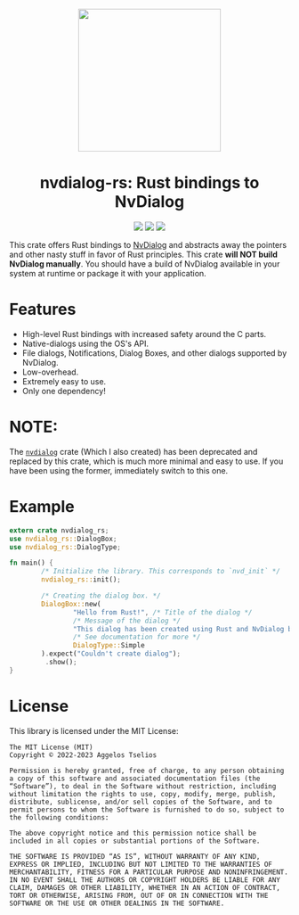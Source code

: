<div align="center" style="padding-top: 25px;">
        <img src="assets/logo.svg" width="256px">
        <h1>nvdialog-rs: Rust bindings to NvDialog</h1>
        <img src="https://img.shields.io/crates/v/nvdialog-rs?style=flat-square">
        <img src="https://img.shields.io/docsrs/nvdialog-rs?label=Documentation&style=flat-square">
        <img src="https://img.shields.io/github/license/AndroGR/nvdialog-rs?style=flat-square">
</div>

This crate offers Rust bindings to [NvDialog](https://github.com/AndroGR/nvdialog) and abstracts away the pointers and other nasty stuff in favor of Rust principles. This crate **will NOT build NvDialog manually**. You should have a build of NvDialog available in your system at runtime or package it with your application.

# Features
- High-level Rust bindings with increased safety around the C parts.
- Native-dialogs using the OS's API.
- File dialogs, Notifications, Dialog Boxes, and other dialogs supported by NvDialog.
- Low-overhead.
- Extremely easy to use.
- Only one dependency!

# NOTE:
The [`nvdialog`](https://crates.io/crates/nvdialog) crate (Which I also created) has been deprecated and replaced by this crate, which is much more minimal and easy to use. If you have been using the former, immediately switch to this one.

# Example
```rust
extern crate nvdialog_rs;
use nvdialog_rs::DialogBox;
use nvdialog_rs::DialogType;

fn main() {
        /* Initialize the library. This corresponds to `nvd_init` */
        nvdialog_rs::init();

        /* Creating the dialog box. */
        DialogBox::new(
                "Hello from Rust!", /* Title of the dialog */
                /* Message of the dialog */
                "This dialog has been created using Rust and NvDialog bindings to the language.",
                /* See documentation for more */
                DialogType::Simple
        ).expect("Couldn't create dialog");
         .show();
}
```

# License
This library is licensed under the MIT License:
```
The MIT License (MIT)
Copyright © 2022-2023 Aggelos Tselios

Permission is hereby granted, free of charge, to any person obtaining a copy of this software and associated documentation files (the “Software”), to deal in the Software without restriction, including without limitation the rights to use, copy, modify, merge, publish, distribute, sublicense, and/or sell copies of the Software, and to permit persons to whom the Software is furnished to do so, subject to the following conditions:

The above copyright notice and this permission notice shall be included in all copies or substantial portions of the Software.

THE SOFTWARE IS PROVIDED “AS IS”, WITHOUT WARRANTY OF ANY KIND, EXPRESS OR IMPLIED, INCLUDING BUT NOT LIMITED TO THE WARRANTIES OF MERCHANTABILITY, FITNESS FOR A PARTICULAR PURPOSE AND NONINFRINGEMENT. IN NO EVENT SHALL THE AUTHORS OR COPYRIGHT HOLDERS BE LIABLE FOR ANY CLAIM, DAMAGES OR OTHER LIABILITY, WHETHER IN AN ACTION OF CONTRACT, TORT OR OTHERWISE, ARISING FROM, OUT OF OR IN CONNECTION WITH THE SOFTWARE OR THE USE OR OTHER DEALINGS IN THE SOFTWARE.
```